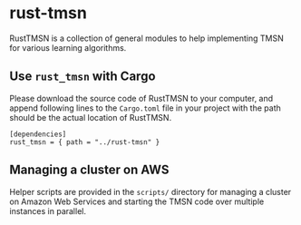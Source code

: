 # rust-tmsn

RustTMSN is a collection of general modules to help implementing TMSN
for various learning algorithms.

## Use `rust_tmsn` with Cargo

Please download the source code of RustTMSN to your computer, and
append following lines to the `Cargo.toml` file in your project
with the path should be the actual location of RustTMSN.

```
[dependencies]
rust_tmsn = { path = "../rust-tmsn" }
```

## Managing a cluster on AWS

Helper scripts are provided in the `scripts/` directory for managing a cluster
on Amazon Web Services and starting the TMSN code over multiple instances in parallel.